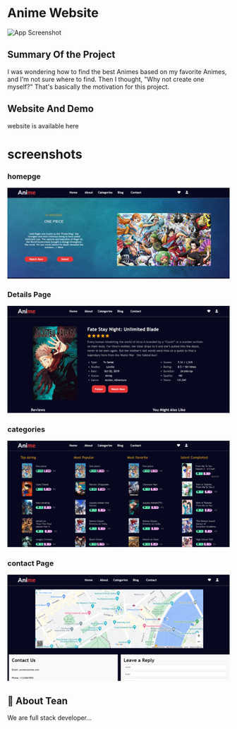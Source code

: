 # Anime Website






![App Screenshot](https://static.vecteezy.com/system/resources/thumbnails/033/662/051/small/cartoon-lofi-young-manga-style-girl-while-listening-to-music-in-the-rain-ai-generative-photo.jpg)

## Summary Of the Project
I was wondering how to find the best Animes based on my favorite Animes, and I'm not sure where to find. Then I thought, "Why not create one myself?" That's basically the motivation for this project.

## Website And Demo
website is available here 

# screenshots
### homepge
![alt text](/readme-SS/Screenshot%202024-02-09%20134750.png)

### Details Page
![alt text](/readme-SS/Screenshot%202024-02-09%20134604.png)

### categories
![alt text](/readme-SS/Screenshot%202024-02-09%20134917.png)

### contact Page
![alt text](/readme-SS/Screenshot%202024-02-09%20135204.png)


## 🚀 About Tean
We are full stack developer...






